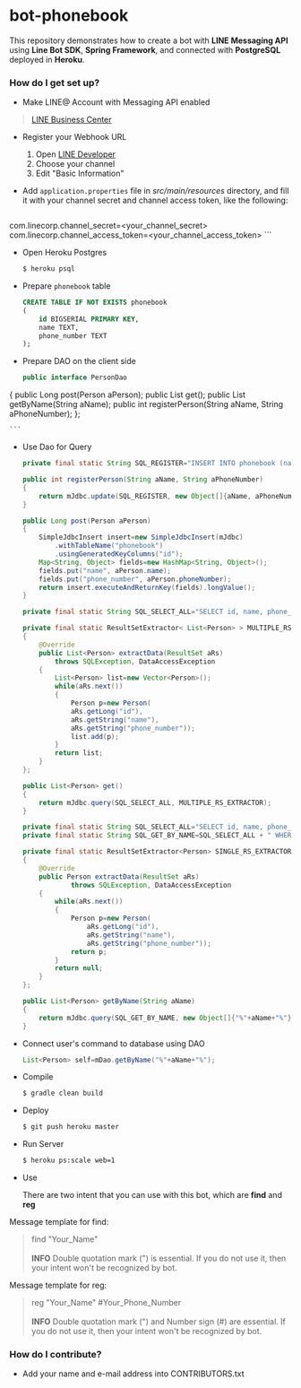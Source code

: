 # bot-phonebook #

This repository demonstrates how to create a bot with **LINE Messaging API** using **Line Bot SDK**, **Spring Framework**, and connected with **PostgreSQL** deployed in **Heroku**.

### How do I get set up? ###
* Make LINE@ Account with Messaging API enabled
> [LINE Business Center](https://business.line.me/en/)

* Register your Webhook URL
	1. Open [LINE Developer](https://developers.line.me/)
	2. Choose your channel
	3. Edit "Basic Information"

* Add `application.properties` file in *src/main/resources* directory, and fill it with your channel secret and channel access token, like the following:

	```ini
com.linecorp.channel_secret=<your_channel_secret>
com.linecorp.channel_access_token=<your_channel_access_token>
	```
	
* Open Heroku Postgres

	```bash
	$ heroku psql
	```

* Prepare `phonebook` table

	```sql
	CREATE TABLE IF NOT EXISTS phonebook
	(
		id BIGSERIAL PRIMARY KEY,
		name TEXT,
		phone_number TEXT
	);
	```	
	
* Prepare DAO on the client side

	```java
	public interface PersonDao
{
    	public Long post(Person aPerson);
    	public List<Person> get();
    	public List<Person> getByName(String aName);
    	public int registerPerson(String aName, String aPhoneNumber);
};

	```

* Use Dao for Query

	```java
    private final static String SQL_REGISTER="INSERT INTO phonebook (name, phone_number) VALUES (?, ?);";
    
    public int registerPerson(String aName, String aPhoneNumber)
    {
        return mJdbc.update(SQL_REGISTER, new Object[]{aName, aPhoneNumber});
    }
	```
	
	```java
	public Long post(Person aPerson)
    {
        SimpleJdbcInsert insert=new SimpleJdbcInsert(mJdbc)
            .withTableName("phonebook")
            .usingGeneratedKeyColumns("id");
        Map<String, Object> fields=new HashMap<String, Object>();
        fields.put("name", aPerson.name);
        fields.put("phone_number", aPerson.phoneNumber);
        return insert.executeAndReturnKey(fields).longValue();
    }
	```
	
	```java
	private final static String SQL_SELECT_ALL="SELECT id, name, phone_number FROM phonebook";
    
    private final static ResultSetExtractor< List<Person> > MULTIPLE_RS_EXTRACTOR=new ResultSetExtractor< List<Person> >()
    {
        @Override
        public List<Person> extractData(ResultSet aRs)
            throws SQLException, DataAccessException
        {
            List<Person> list=new Vector<Person>();
            while(aRs.next())
            {
                Person p=new Person(
                aRs.getLong("id"),
                aRs.getString("name"),
                aRs.getString("phone_number"));
                list.add(p);
            }
            return list;
        }
    };
    
    public List<Person> get()
    {
        return mJdbc.query(SQL_SELECT_ALL, MULTIPLE_RS_EXTRACTOR);
    }
	```
	
	```java
	private final static String SQL_SELECT_ALL="SELECT id, name, phone_number FROM phonebook";
    private final static String SQL_GET_BY_NAME=SQL_SELECT_ALL + " WHERE LOWER(name) LIKE LOWER(?);";
    
    private final static ResultSetExtractor<Person> SINGLE_RS_EXTRACTOR=new ResultSetExtractor<Person>()
    {
        @Override
        public Person extractData(ResultSet aRs)
				throws SQLException, DataAccessException
        {
            while(aRs.next())
            {
                Person p=new Person(
                    aRs.getLong("id"),
                    aRs.getString("name"),
                    aRs.getString("phone_number"));
                return p;
            }
            return null;
        }
    };
    
    public List<Person> getByName(String aName)
    {
        return mJdbc.query(SQL_GET_BY_NAME, new Object[]{"%"+aName+"%"}, MULTIPLE_RS_EXTRACTOR);
    }
	```

* Connect user's command to database using DAO

	```java
	List<Person> self=mDao.getByName("%"+aName+"%");
	```

* Compile
 
    ```bash
    $ gradle clean build
    ```
* Deploy
 	
 	```bash
	$ git push heroku master
	```  

* Run Server

    ```bash
    $ heroku ps:scale web=1
    ```

* Use
    
    There are two intent that you can use with this bot, which are **find** and **reg**

Message template for find:
> find "Your_Name"<br><br>
> **INFO** Double quotation mark (") is essential. If you do not use it, then your intent won't be recognized by bot.
    
Message template for reg:
> reg "Your_Name" #Your_Phone_Number<br><br>
> **INFO** Double quotation mark (") and Number sign (#) are essential. If you do not use it, then your intent won't be recognized by bot.

### How do I contribute? ###

* Add your name and e-mail address into CONTRIBUTORS.txt
